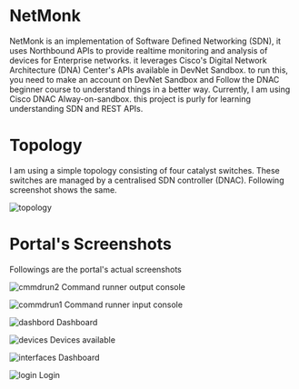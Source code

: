 # NetMonk
NetMonk is an implementation of Software Defined Networking (SDN), it uses Northbound APIs to provide realtime monitoring and analysis of devices for Enterprise networks. it leverages Cisco's Digital Network Architecture (DNA) Center's APIs available in DevNet Sandbox.
to run this, you need to make an account on DevNet Sandbox and Follow the DNAC beginner course to understand things in a better way.
Currently, I am using Cisco DNAC Alway-on-sandbox. this project is purly for learning understanding SDN and REST APIs.

# Topology
I am using a simple topology consisting of four catalyst switches. These switches are managed by a centralised SDN controller (DNAC). Following screenshot shows the same.

![topology](https://github.com/SkandTiwari/NetMonk/assets/65547970/345efa82-75ad-4416-933f-3b3ae5334916)


# Portal's Screenshots
Followings are the portal's actual screenshots

![cmmdrun2](https://github.com/SkandTiwari/NetMonk/assets/65547970/736da71a-7c67-4cde-9c81-c03a539f533c)
Command runner output console

![commdrun1](https://github.com/SkandTiwari/NetMonk/assets/65547970/2d4b324a-20b9-4a77-9c67-3fa81723c0a0)
Command runner input console

![dashbord](https://github.com/SkandTiwari/NetMonk/assets/65547970/fed00c70-80b6-463e-815e-14ef7d800c82)
Dashboard

![devices](https://github.com/SkandTiwari/NetMonk/assets/65547970/fee3611a-bc93-441b-b024-d098e49e8f5b)
Devices available

![interfaces](https://github.com/SkandTiwari/NetMonk/assets/65547970/8dac1439-e79e-4b43-8f29-1cf12b29f49c)
Dashboard

![login](https://github.com/SkandTiwari/NetMonk/assets/65547970/adbb2208-3e5d-441a-b3be-ba37e0dc6dd6)
Login

